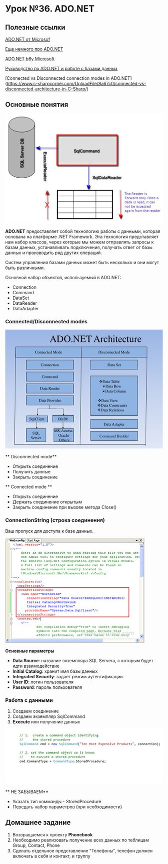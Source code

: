 # Урок №36. ADO.NET

## Полезные ссылки

[ADO.NET от Microsof](https://docs.microsoft.com/en-us/dotnet/framework/data/adonet/ado-net-overview)

[Еще немного про ADO.NET](https://docs.microsoft.com/en-us/dotnet/framework/data/adonet/)

[ADO.NET b6y Microsoft](https://msdn.microsoft.com/en-us/library/aa286484.aspx)

[Руководство по ADO.NET и работе с базами данных](https://metanit.com/sharp/adonet/)

[Connected vs Disconnected connection modes in ADO.NET] (https://www.c-sharpcorner.com/UploadFile/8a67c0/connected-vs-disconnected-architecture-in-C-Sharp/)

## Основные понятия

![Как это устроено?](/Module-5/images/adonet-pipeline.png)

**ADO.NET** предоставляет собой технологию работы с данными, которая основана на платформе .NET Framework. 
Эта технология представляет нам набор классов, через которые мы можем отправлять запросы к базам данных, 
устанавливать подключения, получать ответ от базы данных и производить ряд других операций.

Систем управления базами данных может быть несколько и они могут быть различными.

Основной набор объектов, используемый в ADO.NET:

- Connection
- Command
- DataSet
- DataReader
- DataAdapter

### Connected/Disconnected modes

![Connected/Disconnected modes](/Module-5/images/connected-vs-disconnected-ds.png)

** Disconnected mode**

- Открыть соединение
- Получить данные 
- Закрыть соединение


** Connected mode ** 

- Открыть соединение
- Держать соединение открытым
- Закрыть соединение при вызове метода Close()



### ConnectionString (строка соединения)

Ваш пропуск для доступа к базе данных.

![Connection String](/Module-5/images/connection-string.png)

**Основные параметры**

- **Data Source**: название экземпляра SQL Servera, с которым будет идти взаимодействие
- **Initial Catalog**: хранит имя базы данных
- **Integrated Security**: задает режим аутентификации.
- **User ID**: логин пользователя
- **Password**: пароль пользователя


### Работа с данными

1. Создаем соединение
2. Создаем экземпляр SqlCommand
3. **Execute** или получение данных

![Работа с хранимой процедурой](/Module-5/images/sp_call.png)

** НЕ ЗАБЫВАЕМ**

- Указать тип комманды - StoredProcedure
- Передать набор параметров (при необходимости)

## Домашнее задание

1. Возвращаемся к проекту **Phonebook**
2. Необходимо реализовать получение всех данных по теблицам Group, Contact, Phone
3. Сделать отдельное представление "Телефоны", телефон должен включать в себя и контакт, и группу
